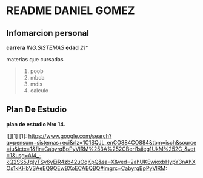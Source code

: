 # README DANIEL GOMEZ

## Infomarcion personal

  **carrera**
   *ING.SISTEMAS*
  **edad**
    *21**

  materias que cursadas
  
 > 1. poob
 > 2. mbda
 > 3. mdis
 > 4. calculo
  
## Plan De Estudio

  **plan de estudio Nro 14.**
  
  ![][1]
  [1]:
https://www.google.com/search?q=pensum+sistemas+eci&rlz=1C1SQJL_enCO884CO884&tbm=isch&source=iu&ictx=1&fir=CabyrqBpPyVlRM%253A%252CBeri1siieg1UkM%252C_&vet=1&usg=AI4_-kQ2SS5JglyTSy6yEiR4zb42uOqKpQ&sa=X&ved=2ahUKEwioxbHypY3nAhXOs1kKHbVSAeEQ9QEwBXoECAEQBQ#imgrc=CabyrqBpPyVlRM:  
  
